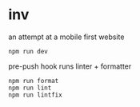# inv

an attempt at a mobile first website

```
npm run dev
```

pre-push hook runs linter + formatter 

```
npm run format
npm run lint
npm run lintfix
```